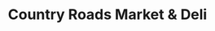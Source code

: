 ---
title: "Country Roads Market & Deli"
url: /equinunk/country-roads-market-and-deli/
shop: convenience
---